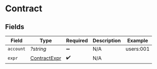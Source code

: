 # Contract


## Fields

| Field                                               | Type                                                | Required                                            | Description                                         | Example                                             |
| --------------------------------------------------- | --------------------------------------------------- | --------------------------------------------------- | --------------------------------------------------- | --------------------------------------------------- |
| `account`                                           | *?string*                                           | :heavy_minus_sign:                                  | N/A                                                 | users:001                                           |
| `expr`                                              | [ContractExpr](../../models/shared/ContractExpr.md) | :heavy_check_mark:                                  | N/A                                                 |                                                     |